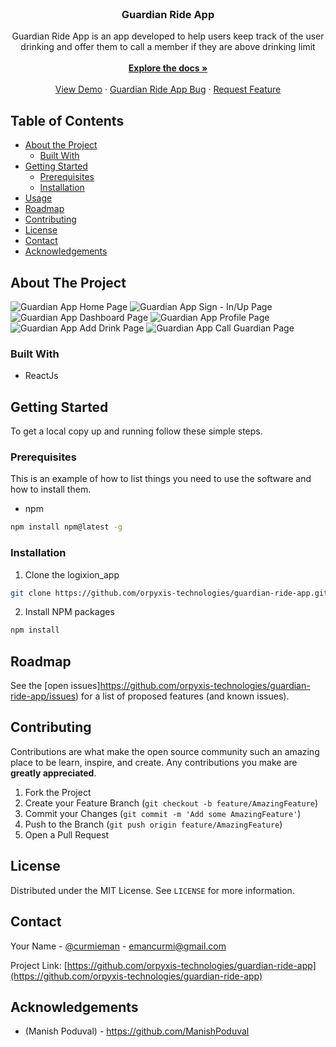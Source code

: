 <!--
https://guardian-ride-app.vercel.app/ 
https://guardian-ride-app.herokuapp.com/
https://github.com/orpyxis-technologies/guardian-ride-api
https://github.com/orpyxis-technologies/guardian-ride-app
-->


<!-- PROJECT LOGO -->
<br />
<p align="center">
  <!--<a href="https://github.com/orpyxis-technologies/guardian-ride-app">
    <img src="images/logo.png" alt="Logo" width="80" height="80">
  </a>-->

   <h3 align="center">Guardian Ride App</h3>

  <p align="center">
    Guardian Ride App is an app developed to help users keep track of the user drinking and offer them to call a member if they are above drinking limit<br/>
    <br />
    <a href="https://github.com/orpyxis-technologies/guardian-ride-app"><strong>Explore the docs »</strong></a>
    <br />
    <br />
    <a href="https://guardian-ride-app.vercel.app/">View Demo</a>
    ·
    <a href="https://github.com/orpyxis-technologies/guardian-ride-app/issues">Guardian Ride App Bug</a>
    ·
    <a href="https://github.com/orpyxis-technologies/guardian-ride-app/issues">Request Feature</a>
  </p>
</p>



<!-- TABLE OF CONTENTS -->
## Table of Contents

* [About the Project](#about-the-project)
  * [Built With](#built-with)
* [Getting Started](#getting-started)
  * [Prerequisites](#prerequisites)
  * [Installation](#installation)
* [Usage](#usage)
* [Roadmap](#roadmap)
* [Contributing](#contributing)
* [License](#license)
* [Contact](#contact)
* [Acknowledgements](#acknowledgements)



<!-- ABOUT THE PROJECT -->
## About The Project

![Guardian App Home Page](https://github.com/orpyxis-technologies/guardian-ride-app/blob/master/screenshots/screencapture-guardian-ride-app-vercel-app-2020-12-08-18_55_58.png)
![Guardian App Sign - In/Up Page](https://github.com/orpyxis-technologies/guardian-ride-app/blob/master/screenshots/screencapture-guardian-ride-app-vercel-app-SignUp-2020-12-08-18_56_06.png)
![Guardian App Dashboard Page](https://github.com/orpyxis-technologies/guardian-ride-app/blob/master/screenshots/screencapture-guardian-ride-app-vercel-app-SignedIn-2020-12-08-18_58_11.png)
![Guardian App Profile Page](https://github.com/orpyxis-technologies/guardian-ride-app/blob/master/screenshots/screencapture-guardian-ride-app-vercel-app-Profile-2020-12-08-19_01_34.png)
![Guardian App Add Drink Page](https://github.com/orpyxis-technologies/guardian-ride-app/blob/master/screenshots/screencapture-guardian-ride-app-vercel-app-Profile-2020-12-08-19_01_34.png)
![Guardian App Call Guardian Page](https://github.com/orpyxis-technologies/guardian-ride-app/blob/master/screenshots/screencapture-guardian-ride-app-vercel-app-SignedIn-2020-12-08-19_01_19.png)


### Built With

* ReactJs




<!-- GETTING STARTED -->
## Getting Started

To get a local copy up and running follow these simple steps.

### Prerequisites

This is an example of how to list things you need to use the software and how to install them.
* npm
```sh
npm install npm@latest -g
```

### Installation
 
1. Clone the logixion_app
```sh
git clone https://github.com/orpyxis-technologies/guardian-ride-app.git
```
2. Install NPM packages
```sh
npm install
```


<!-- ROADMAP -->
## Roadmap

See the [open issues]https://github.com/orpyxis-technologies/guardian-ride-app/issues) for a list of proposed features (and known issues).



<!-- CONTRIBUTING -->
## Contributing

Contributions are what make the open source community such an amazing place to be learn, inspire, and create. Any contributions you make are **greatly appreciated**.

1. Fork the Project
2. Create your Feature Branch (`git checkout -b feature/AmazingFeature`)
3. Commit your Changes (`git commit -m 'Add some AmazingFeature'`)
4. Push to the Branch (`git push origin feature/AmazingFeature`)
5. Open a Pull Request



<!-- LICENSE -->
## License

Distributed under the MIT License. See `LICENSE` for more information.



<!-- CONTACT -->
## Contact

Your Name - [@curmieman](https://twitter.com/curmieman) - emancurmi@gmail.com

Project Link: [https://github.com/orpyxis-technologies/guardian-ride-app](https://github.com/orpyxis-technologies/guardian-ride-app)



<!-- ACKNOWLEDGEMENTS -->
## Acknowledgements

* (Manish Poduval) - https://github.com/ManishPoduval


